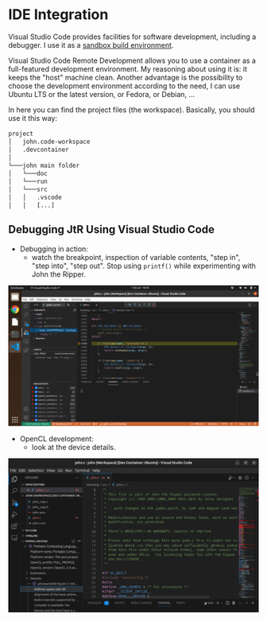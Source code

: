 # IDE Integration

Visual Studio Code provides facilities for software development, including a debugger. I use it as a [sandbox build environment](https://code.visualstudio.com/docs/remote/containers).

Visual Studio Code Remote Development allows you to use a container as a full-featured development environment. My reasoning about using it is: it keeps the "host" machine clean. Another advantage is the possibility to choose the development environment according to the need, I can use Ubuntu LTS or the latest version, or Fedora, or Debian, ...

In here you can find the project files (the workspace). Basically, you should use it this way:

```text
project
│   john.code-workspace
│   .devcontainer
│
└───john main folder
│   └───doc
│   └───run
│   └───src
│   │   .vscode
│   │   [...]
```

## Debugging JtR Using Visual Studio Code

- Debugging in action:
  - watch the breakpoint, inspection of variable contents, "step in", "step into", "step out". Stop using `printf()` while experimenting with John the Ripper.

![VS Code Screen](Debugging-JtR-Using-IDE.png)

- OpenCL development:
  - look at the device details.

![VS Code Screen](OpenCL-JtR-detection.png)
